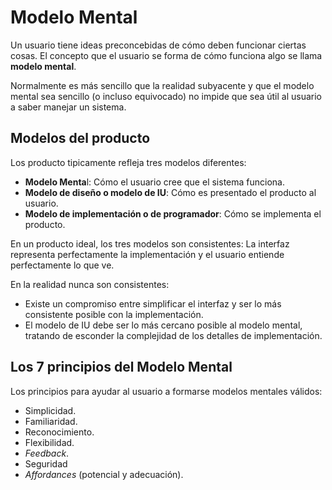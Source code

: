 # Modelo Mental

Un usuario tiene ideas preconcebidas de cómo deben funcionar ciertas cosas. El concepto que el usuario se forma de cómo funciona algo se llama **modelo mental**.

Normalmente es más sencillo que la realidad subyacente y que el modelo mental sea sencillo (o incluso equivocado) no impide que sea útil al usuario a saber manejar un sistema.

## Modelos del producto

Los producto tipicamente refleja tres modelos diferentes:

- **Modelo Menta**l: Cómo el usuario cree que el sistema funciona.
- **Modelo de diseño o modelo de IU**: Cómo es presentado el producto al usuario.
- **Modelo de implementación o de programador**: Cómo se implementa el producto.

En un producto ideal, los tres modelos son consistentes: La interfaz representa
perfectamente la implementación y el usuario entiende perfectamente lo que ve.

En la realidad nunca son consistentes:

- Existe un compromiso entre simplificar el interfaz y ser lo más consistente posible con la implementación.
- El modelo de IU debe ser lo más cercano posible al modelo mental, tratando de esconder la complejidad de los detalles de implementación.

## Los 7 principios del Modelo Mental

Los principios para ayudar al usuario a formarse modelos mentales válidos:

- Simplicidad.
- Familiaridad.
- Reconocimiento.
- Flexibilidad.
- _Feedback_.
- Seguridad
- _Affordances_ (potencial y adecuación).
